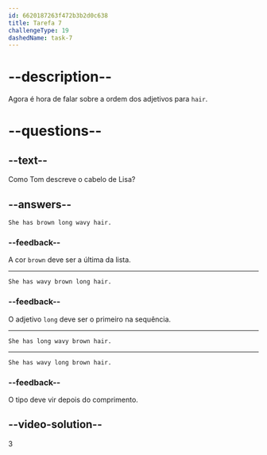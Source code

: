 ```yaml
---
id: 6620187263f472b3b2d0c638
title: Tarefa 7
challengeType: 19
dashedName: task-7
---
```


# --description--

Agora é hora de falar sobre a ordem dos adjetivos para `hair`.

# --questions--

## --text--

Como Tom descreve o cabelo de Lisa?

## --answers--

`She has brown long wavy hair.`

### --feedback--

A cor `brown` deve ser a última da lista.

---

`She has wavy brown long hair.`

### --feedback--

O adjetivo `long` deve ser o primeiro na sequência.

---

`She has long wavy brown hair.`

---

`She has wavy long brown hair.`

### --feedback--

O tipo deve vir depois do comprimento.

## --video-solution--

3
